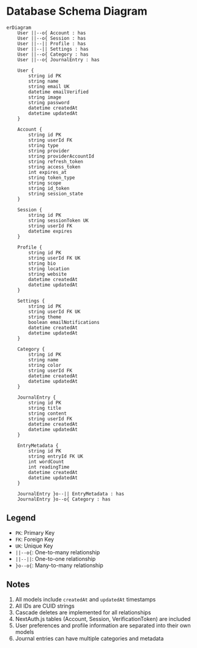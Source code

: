 # Database Schema Diagram

```mermaid
erDiagram
    User ||--o{ Account : has
    User ||--o{ Session : has
    User ||--|| Profile : has
    User ||--|| Settings : has
    User ||--o{ Category : has
    User ||--o{ JournalEntry : has

    User {
        string id PK
        string name
        string email UK
        datetime emailVerified
        string image
        string password
        datetime createdAt
        datetime updatedAt
    }

    Account {
        string id PK
        string userId FK
        string type
        string provider
        string providerAccountId
        string refresh_token
        string access_token
        int expires_at
        string token_type
        string scope
        string id_token
        string session_state
    }

    Session {
        string id PK
        string sessionToken UK
        string userId FK
        datetime expires
    }

    Profile {
        string id PK
        string userId FK UK
        string bio
        string location
        string website
        datetime createdAt
        datetime updatedAt
    }

    Settings {
        string id PK
        string userId FK UK
        string theme
        boolean emailNotifications
        datetime createdAt
        datetime updatedAt
    }

    Category {
        string id PK
        string name
        string color
        string userId FK
        datetime createdAt
        datetime updatedAt
    }

    JournalEntry {
        string id PK
        string title
        string content
        string userId FK
        datetime createdAt
        datetime updatedAt
    }

    EntryMetadata {
        string id PK
        string entryId FK UK
        int wordCount
        int readingTime
        datetime createdAt
        datetime updatedAt
    }

    JournalEntry }o--|| EntryMetadata : has
    JournalEntry }o--o{ Category : has
```

## Legend
- `PK`: Primary Key
- `FK`: Foreign Key
- `UK`: Unique Key
- `||--o{`: One-to-many relationship
- `||--||`: One-to-one relationship
- `}o--o{`: Many-to-many relationship

## Notes
1. All models include `createdAt` and `updatedAt` timestamps
2. All IDs are CUID strings
3. Cascade deletes are implemented for all relationships
4. NextAuth.js tables (Account, Session, VerificationToken) are included
5. User preferences and profile information are separated into their own models
6. Journal entries can have multiple categories and metadata 